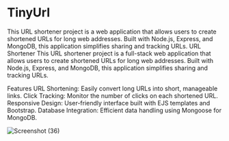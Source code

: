 # TinyUrl
This URL shortener project is a  web application that allows users to create shortened URLs for long web addresses. Built with Node.js, Express, and MongoDB, this application simplifies sharing and tracking URLs.
URL Shortener
This URL shortener project is a full-stack web application that allows users to create shortened URLs for long web addresses. Built with Node.js, Express, and MongoDB, this application simplifies sharing and tracking URLs.

Features
URL Shortening: Easily convert long URLs into short, manageable links.
Click Tracking: Monitor the number of clicks on each shortened URL.
Responsive Design: User-friendly interface built with EJS templates and Bootstrap.
Database Integration: Efficient data handling using Mongoose for MongoDB.

![Screenshot (36)](https://github.com/mohammedabdulhameed2003/TinyUrl/assets/135050083/4cd089f5-308c-450c-88a4-206b5006d4cd)
